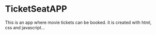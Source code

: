 # TicketSeatAPP
This is an app where movie tickets can be booked. it is created with html, css and javascript...
